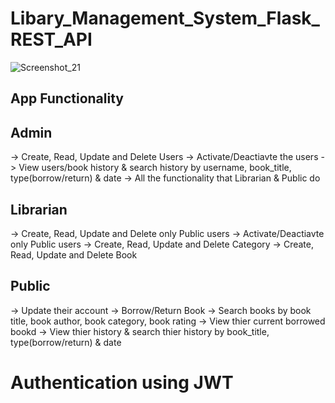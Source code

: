 # Libary_Management_System_Flask_REST_API


![Screenshot_21](https://user-images.githubusercontent.com/78355845/201521968-2da824e6-1855-4911-b9c9-5e69308e60c5.png)


## App Functionality

## Admin
-> Create, Read, Update and Delete Users
-> Activate/Deactiavte the users
-> View users/book history & search history by username, book_title, type(borrow/return) & date
-> All the functionality that Librarian & Public do

## Librarian
-> Create, Read, Update and Delete only Public users
-> Activate/Deactiavte only  Public users
-> Create, Read, Update and Delete Category
-> Create, Read, Update and Delete Book

## Public
-> Update their account
-> Borrow/Return Book
-> Search books by book title, book author, book category, book rating
-> View thier current borrowed bookd
-> View thier history & search thier history by book_title, type(borrow/return) & date


# Authentication using JWT
